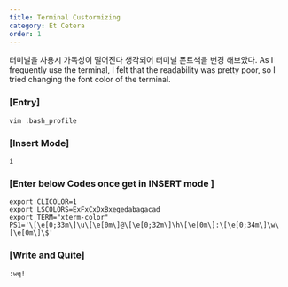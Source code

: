 ```yaml
---
title: Terminal Custormizing
category: Et Cetera
order: 1
---
```

터미널을 사용시 가독성이 떨어진다 생각되어 터미널 폰트색을 변경 해보았다.
As I frequently use the terminal, I felt that the readability was pretty poor, so I tried changing the font color of the terminal.

### **[Entry]**
~~~
vim .bash_profile
~~~
### **[Insert Mode]**
~~~
i
~~~
### **[Enter below Codes once get in INSERT mode ]**
~~~
export CLICOLOR=1
export LSCOLORS=ExFxCxDxBxegedabagacad
export TERM="xterm-color"
PS1='\[\e[0;33m\]\u\[\e[0m\]@\[\e[0;32m\]\h\[\e[0m\]:\[\e[0;34m\]\w\[\e[0m\]\$'
~~~
### **[Write and Quite]**
~~~
:wq!
~~~

